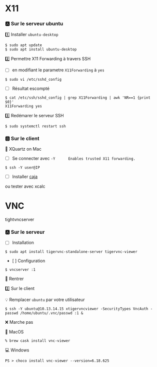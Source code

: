 # X11

### :a: Sur le serveur ubuntu

:one: Installer `ubuntu-desktop`

```
$ sudo apt update
$ sudo apt install ubuntu-desktop
```

:two: Permettre X11 Forwarding à travers SSH

- [ ] en modifiant le parametre `X11Forwarding` à `yes`

```
$ sudo vi /etc/sshd_config
```

- [ ] Résultat escompté

```
$ cat /etc/ssh/sshd_config | grep X11Forwarding | awk 'NR==1 {print $0}'
X11Forwarding yes
```

:three: Redémarer le serveur SSH

```
$ sudo systemctl restart ssh
```

### :b: Sur le client


:apple: XQuartz on Mac 

- [ ] Se connecter avec `-Y      Enables trusted X11 forwarding.` 

```
$ ssh -Y user@IP
```

- [ ] Installer [caja](https://ubuntu-mate.community/t/x11-forwarding-with-caja-in-18-04-1/18911)

ou tester avec xcalc

# VNC

tightvncserver

### :a: Sur le serveur

- [ ] Installation

```
$ sudo apt install tigervnc-standalone-server tigervnc-viewer
```

- [ ] Configuration

```
$ vncserver :1
```

:bookmark: Rentrer 

:two: Sur le client

:bulb: Remplacer `ubuntu` par votre utilisateur

```
$ ssh -Y ubuntu@10.13.14.15 xtigervncviewer -SecurityTypes VncAuth -passwd /home/ubuntu/.vnc/passwd :1 &
```

:x: Marche pas

:apple: MacOS

```
% brew cask install vnc-viewer
```

:computer: Windows

```
PS > choco install vnc-viewer --version=6.18.625
```
